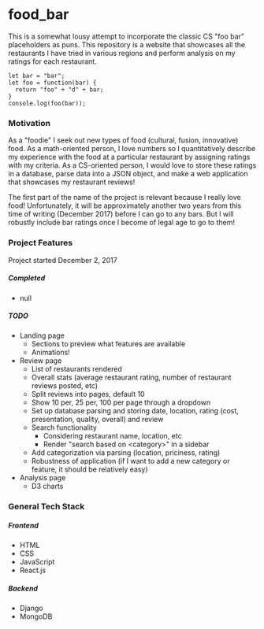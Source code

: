 # food_bar
This is a somewhat lousy attempt to incorporate the classic CS "foo bar" placeholders as puns. This repository is a website that showcases all the restaurants I have tried in various regions and perform analysis on my ratings for each restaurant. 

```
let bar = "bar";
let foo = function(bar) {
  return "foo" + "d" + bar;
}
console.log(foo(bar));
```

### Motivation
As a "foodie" I seek out new types of food (cultural, fusion, innovative) food. As a math-oriented person, I love numbers so I quantitatively describe my experience with the food at a particular restaurant by assigning ratings with my criteria. As a CS-oriented person, I would love to store these ratings in a database, parse data into a JSON object, and make a web application that showcases my restaurant reviews!

The first part of the name of the project is relevant because I really love food! Unfortunately, it will be approximately another two years from this time of writing (December 2017) before I can go to any bars. But I will robustly include bar ratings once I become of legal age to go to them!

### Project Features
Project started December 2, 2017
##### Completed
- null
##### TODO
- Landing page
  - Sections to preview what features are available
  - Animations!
- Review page
  - List of restaurants rendered
  - Overall stats (average restaurant rating, number of restaurant reviews posted, etc)
  - Split reviews into pages, default 10
  - Show 10 per, 25 per, 100 per page through a dropdown
  - Set up database parsing and storing date, location, rating (cost, presentation, quality, overall) and review
  - Search functionality
    - Considering restaurant name, location, etc
    - Render "search based on \<category\>" in a sidebar
  - Add categorization via parsing (location, priciness, rating)
  - Robustness of application (if I want to add a new category or feature, it should be relatively easy)
- Analysis page
  - D3 charts

### General Tech Stack
##### Frontend
- HTML
- CSS
- JavaScript
- React.js
##### Backend
- Django
- MongoDB

